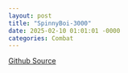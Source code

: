 ```yaml
---
layout: post
title: "SpinnyBoi-3000"
date: 2025-02-10 01:01:01 -0000
categories: Combat
---
```


[Github Source][Github]


[Github]: https://github.com/aRandomHumanoid/SpinnyBoi-3001

